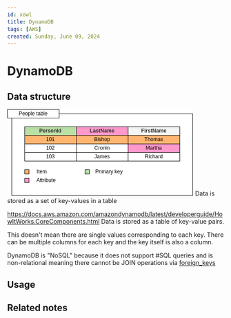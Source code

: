 ```yaml
---
id: xowl
title: DynamoDB
tags: [AWS]
created: Sunday, June 09, 2024
---
```


# DynamoDB

## Data structure

![](../img/dynamodb.png) Data is stored as a set of key-values in a table

https://docs.aws.amazon.com/amazondynamodb/latest/developerguide/HowItWorks.CoreComponents.html
Data is stored as a table of key-value pairs.

This doesn't mean there are single values corresponding to each key. There can
be multiple columns for each key and the key itself is also a column.

DynamoDB is "NoSQL" because it does not support #SQL queries and is
non-relational meaning there cannot be JOIN operations via
[foreign_keys](Foreign_keys_in_SQL.md)

## Usage

## Related notes
